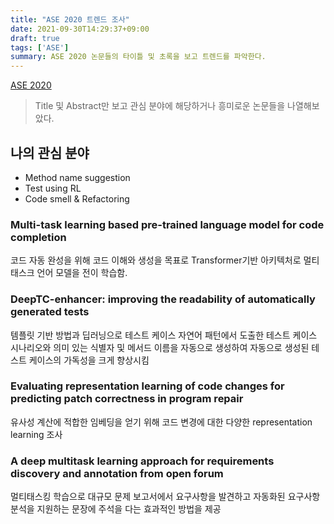 ```yaml
---
title: "ASE 2020 트렌드 조사"
date: 2021-09-30T14:29:37+09:00
draft: true
tags: ['ASE']
summary: ASE 2020 논문들의 타이틀 및 초록을 보고 트렌드를 파악한다.
---
```

[ASE 2020](https://conf.researchr.org/track/ase-2020/ase-2020-papers?#event-overview)
> Title 및 Abstract만 보고 관심 분야에 해당하거나 흥미로운 논문들을 나열해보았다.
## 나의 관심 분야
* Method name suggestion
* Test using RL
* Code smell & Refactoring

### Multi-task learning based pre-trained language model for code completion
코드 자동 완성을 위해 코드 이해와 생성을 목표로 Transformer기반 아키텍처로 멀티 태스크 언어 모델을 전이 학습함.

### DeepTC-enhancer: improving the readability of automatically generated tests
템플릿 기반 방법과 딥러닝으로 테스트 케이스 자연어 패턴에서 도출한 테스트 케이스 시나리오와 의미 있는 식별자 및 메서드 이름을 자동으로 생성하여 자동으로 생성된 테스트 케이스의 가독성을 크게 향상시킴

### Evaluating representation learning of code changes for predicting patch correctness in program repair
유사성 계산에 적합한 임베딩을 얻기 위해 코드 변경에 대한 다양한 representation learning 조사

### A deep multitask learning approach for requirements discovery and annotation from open forum
멀티태스킹 학습으로 대규모 문제 보고서에서 요구사항을 발견하고 자동화된 요구사항 분석을 지원하는 문장에 주석을 다는 효과적인 방법을 제공